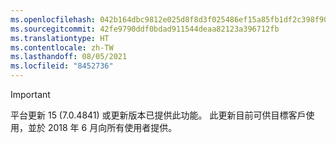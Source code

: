 ```yaml
---
ms.openlocfilehash: 042b164dbc9812e025d8f8d3f025486ef15a85fb1df2c398f9050194ace40f24
ms.sourcegitcommit: 42fe9790ddf0bdad911544deaa82123a396712fb
ms.translationtype: HT
ms.contentlocale: zh-TW
ms.lasthandoff: 08/05/2021
ms.locfileid: "8452736"
---
```

> [!IMPORTANT]
> 平台更新 15 (7.0.4841) 或更新版本已提供此功能。 此更新目前可供目標客戶使用，並於 2018 年 6 月向所有使用者提供。
